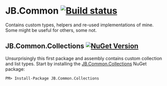 # JB.Common [![Build status](https://ci.appveyor.com/api/projects/status/81ygg3aa89m27ra4)](https://ci.appveyor.com/project/jbattermann/jb-common)


Contains custom types, helpers and re-used implementations of mine. Some might be useful for others, some not.


## JB.Common.Collections [![NuGet Version](http://img.shields.io/nuget/v/JB.Common.Collections.svg?style=flat)](https://www.nuget.org/packages/Nancy.Serialization.Jil/) 

Unsurprisingly this first package and assembly contains custom collection and list types. Start by installing the [JB.Common.Collections](https://www.nuget.org/packages/JB.Common.Collections/) NuGet package:

`PM> Install-Package JB.Common.Collections`
